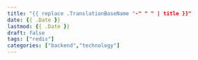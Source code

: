 ```yaml
---
title: "{{ replace .TranslationBaseName "-" " " | title }}"
date: {{ .Date }}
lastmod: {{ .Date }}
draft: false
tags: ["redis"]
categories: ["backend","technology"]
---
```


